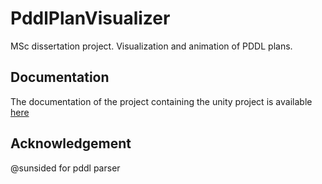 # PddlPlanVisualizer
 MSc dissertation project. Visualization and animation of PDDL plans.

## Documentation
The documentation of the project containing the unity project is available [here](https://docs.google.com/document/d/1vBPuKCpab_yow1uSjSZyELfBAA3isySp8ECWjnVoWls/edit?usp=sharing) 

## Acknowledgement
@sunsided for pddl parser
